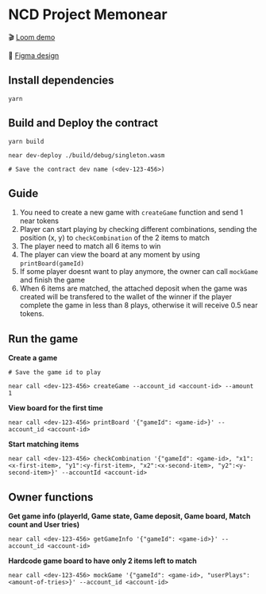 # NCD Project Memonear 

🎬 [Loom demo](https://www.loom.com/share/6f72b278a5fa4dbe8ba460a530bb06a7)

🎨 [Figma design](https://www.figma.com/file/CysKjUzYeDr2qUTBw5UohU/Memonear?node-id=0%3A1)

## Install dependencies
```
yarn
```

## Build and Deploy the contract
```
yarn build

near dev-deploy ./build/debug/singleton.wasm

# Save the contract dev name (<dev-123-456>)
```

## Guide

1. You need to create a new game with `createGame` function and send 1 near tokens
2. Player can start playing by checking different combinations, sending the position (x, y) to `checkCombination` of the 2 items to match
5. The player need to match all 6 items to win
4. The player can view the board at any moment by using `printBoard(gameId)` 
6. If some player doesnt want to play anymore, the owner can call `mockGame` and finish the game
7. When 6 items are matched, the attached deposit when the game was created will be transfered to the wallet of the winner if the player complete the game in less than 8 plays, otherwise it will receive 0.5 near tokens.

## Run the game
**Create a game**
```
# Save the game id to play

near call <dev-123-456> createGame --account_id <account-id> --amount 1
```

**View board for the first time**
```
near call <dev-123-456> printBoard '{"gameId": <game-id>}' --account_id <account-id>
```

**Start matching items**
```
near call <dev-123-456> checkCombination '{"gameId": <game-id>, "x1": <x-first-item>, "y1":<y-first-item>, "x2":<x-second-item>, "y2":<y-second-item>}' --accountId <account-id>
```

## Owner functions

**Get game info (playerId, Game state, Game deposit, Game board, Match count and User tries)**
```
near call <dev-123-456> getGameInfo '{"gameId": <game-id>}' --account_id <account-id>
```
**Hardcode game board to have only 2 items left to match**
```
near call <dev-123-456> mockGame '{"gameId": <game-id>, "userPlays": <amount-of-tries>}' --account_id <account-id>
```
